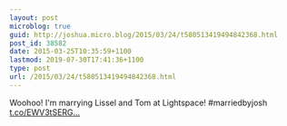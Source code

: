 ```yaml
---
layout: post
microblog: true
guid: http://joshua.micro.blog/2015/03/24/t580513419494842368.html
post_id: 38582
date: 2015-03-25T10:35:59+1100
lastmod: 2019-07-30T17:41:36+1100
type: post
url: /2015/03/24/t580513419494842368.html
---
```

Woohoo! I'm marrying Lissel and Tom at Lightspace! #marriedbyjosh [t.co/EWV3tSERG...](http://t.co/EWV3tSERGV)
